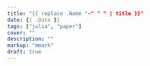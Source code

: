 ```yaml
---
title: "{{ replace .Name "-" " " | title }}"
date: {{ .Date }}
tags: ["julia", "paper"]
cover: ""
description: ""
markup: "mmark"
draft: true
---
```


